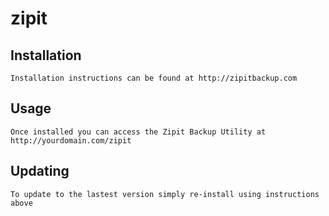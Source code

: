 zipit
=====

Installation
-----------

    Installation instructions can be found at http://zipitbackup.com


Usage
-----
    
    Once installed you can access the Zipit Backup Utility at http://yourdomain.com/zipit


Updating
------------

    To update to the lastest version simply re-install using instructions above